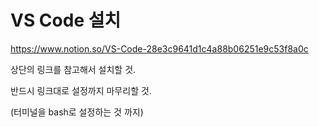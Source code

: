# VS Code 설치

https://www.notion.so/VS-Code-28e3c9641d1c4a88b06251e9c53f8a0c

상단의 링크를 참고해서 설치할 것.



반드시 링크대로 설정까지 마무리할 것.

(터미널을 bash로 설정하는 것 까지)